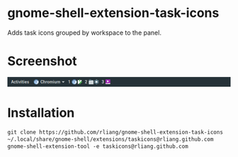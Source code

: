 # gnome-shell-extension-task-icons

Adds task icons grouped by workspace to the panel.

# Screenshot

![](screenshot.png)

# Installation

```
git clone https://github.com/rliang/gnome-shell-extension-task-icons ~/.local/share/gnome-shell/extensions/taskicons@rliang.github.com
gnome-shell-extension-tool -e taskicons@rliang.github.com
```
